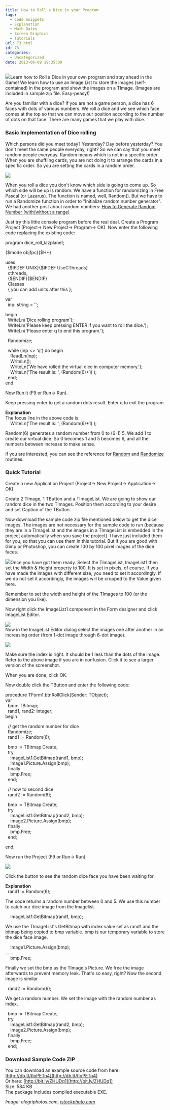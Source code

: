 ```yaml
---
title: How to Roll a Dice in your Program
tags:
  - Code Snippets
  - Explanation
  - Math Dates
  - Screen Graphics
  - Tutorials
url: 73.html
id: 73
categories:
  - Uncategorized
date: 2013-06-09 19:35:00
---
```


![](how-to-roll-dice-in-your-program/stock-illustration-15736915.gif)Learn how to Roll a Dice in your own program and stay ahead in the Game! We learn how to use an Image List to store the images (self-contained) in the program and show the images on a TImage. (Images are included in sample zip file. Easy-peasy!)  
  
  
Are you familiar with a dice? If you are not a game person, a dice has 6 faces with dots of various numbers. We roll a dice and we see which face comes at the top so that we can move our position according to the number of dots on that face. There are many games that we play with dice.  
  

### Basic Implementation of Dice rolling

  
Which persons did you meet today? Yesterday? Day before yesterday? You don't meet the same people everyday, right? So we can say that you meet random people everyday. Random means which is not in a specific order. When you are shuffling cards, you are not doing it to arrange the cards in a specific order. So you are setting the cards in a random order.  
  
![](how-to-roll-dice-in-your-program/Shuffle-cards2.jpg)  
  
When you roll a dice you don't know which side is going to come up. So which side will be up is random. We have a function for randomizing in Free Pascal (or Lazarus). The function is named, well, Random(). But we have to run a Randomize function in order to "Initialize random number generator". We had another post about random numbers: [How to Generate Random Number (with/without a range)](http://lazplanet.blogspot.com/2013/05/how-to-generate-random-number.html)  
  
Just try this little console program before the real deal. Create a Program Project (Project-> New Project-> Program-> OK). Now enter the following code replacing the existing code:  
  
program dice\_roll\_lazplanet;  
  
{$mode objfpc}{$H+}  
  
uses  
  {$IFDEF UNIX}{$IFDEF UseCThreads}  
  cthreads,  
  {$ENDIF}{$ENDIF}  
  Classes  
  { you can add units after this };  
  
var  
  inp: string = '';  
  
begin  
  WriteLn('Dice rolling program');  
  WriteLn('Please keep pressing ENTER if you want to roll the dice.');  
  WriteLn('Please enter q to end this program.');  
  
  Randomize;  
  
  while (inp <> 'q') do begin  
    ReadLn(inp);  
    WriteLn();  
    WriteLn('We have rolled the virtual dice in computer memory.');  
    WriteLn('The result is: ', (Random(6)+1) );  
  end;  
end.  
  
Now Run it (F9 or Run-> Run).  
  
Keep pressing enter to get a random dots result. Enter q to exit the program.  
  
**Explanation**  
The focus line in the above code is:  
    WriteLn('The result is: ', (Random(6)+1) );  
  
Random(6) generates a random number from 0 to (6-1) 5. We add 1 to create our virtual dice. So 0 becomes 1 and 5 becomes 6, and all the numbers between increase to make sense.  
  
If you are interested, you can see the reference for [Random](http://lazarus-ccr.sourceforge.net/docs/rtl/system/random.html) and [Randomize](http://lazarus-ccr.sourceforge.net/docs/rtl/system/randomize.html) routines.  
  

### Quick Tutorial

  
Create a new Application Project (Project-> New Project-> Application-> OK).  
  
Create 2 TImage, 1 TButton and a TImageList. We are going to show our random dice in the two TImages. Position them according to your desire and set Caption of the TButton.  
  
Now download the sample code zip file mentioned below to get the dice images. The images are not necessary for the sample code to run (because they are in a TImageList and the images in a TImageList is embedded in the project automatically when you save the project). I have just included them for you, so that you can use them in this tutorial. But if you are good with Gimp or Photoshop, you can create 100 by 100 pixel images of the dice faces.  
  
![](how-to-roll-dice-in-your-program/dice-images-files.jpg)Once you have got them ready. Select the TImageList, ImageList1 then set the Width & Height property to 100. It is set in pixels, of course. If you have made the images with different size, you need to set it accordingly. If we do not set it accordingly, the images will be cropped to the Value given here.  
  
Remember to set the width and height of the TImages to 100 (or the dimension you like).  
  
Now right click the ImageList1 component in the Form designer and click ImageList Editor.  
  
![](how-to-roll-dice-in-your-program/imagelist-editor-lazarus.gif)  
Now in the ImageList Editor dialog select the images one after another in an increasing order (from 1-dot image through 6-dot image).  
  
![](how-to-roll-dice-in-your-program/imagelist-editor-lazarus-2.gif)  
  
Make sure the index is right. It should be 1 less than the dots of the image. Refer to the above image if you are in confusion. Click it to see a larger version of the screenshot.  
  
When you are done, click OK.  
  
Now double click the TButton and enter the following code:  
  
procedure TForm1.btnRollClick(Sender: TObject);  
var  
  bmp: TBitmap;  
  rand1, rand2: Integer;  
begin  
  
  // get the random number for dice  
  Randomize;  
  rand1 := Random(6);  
  
  bmp := TBitmap.Create;  
  try  
    ImageList1.GetBitmap(rand1, bmp);  
    Image1.Picture.Assign(bmp);  
  finally  
    bmp.Free;  
  end;  
  
  // now to second dice  
  rand2 := Random(6);  
  
  bmp := TBitmap.Create;  
  try  
    ImageList1.GetBitmap(rand2, bmp);  
    Image2.Picture.Assign(bmp);  
  finally  
    bmp.Free;  
  end;  
  
end;  
  
Now run the Project (F9 or Run-> Run).  
  
![](how-to-roll-dice-in-your-program/dice-rolling-program-lazaru.gif)  
  
Click the button to see the random dice face you have been waiting for.  
  
**Explanation**  
  rand1 := Random(6);  
  
The code returns a random number between 0 and 5. We use this number to catch our dice image from the Imagelist.  
  
    ImageList1.GetBitmap(rand1, bmp);  
  
We use the TImageList's GetBitmap with index value set as rand1 and the bitmap being copied to bmp variable. bmp is our temporary variable to store the dice face image.  
  
    Image1.Picture.Assign(bmp);  
......  
    bmp.Free;  
  
Finally we set the bmp as the TImage's Picture. We free the image afterwards to prevent memory leak. That's so easy, right? Now the second image is similar  
  
  rand2 := Random(6);  
  
We get a random number. We set the image with the random number as index.  
  
  bmp := TBitmap.Create;  
  try  
    ImageList1.GetBitmap(rand2, bmp);  
    Image2.Picture.Assign(bmp);  
  finally  
    bmp.Free;  
  end;  
  
  

### Download Sample Code ZIP

You can download an example source code from here: [http://db.tt/tIoPETn4](http://db.tt/tIoPETn4)  
Or here: [http://bit.ly/ZHUDq1](http://bit.ly/ZHUDq1)  
Size: 584 KB  
The package includes compiled executable EXE.  
  
_Image: alegriphotos.com, [istockphoto.com](http://i.istockimg.com/file_thumbview_approve/15736915/2/stock-illustration-15736915-funny-dice-smiling.jpg)_